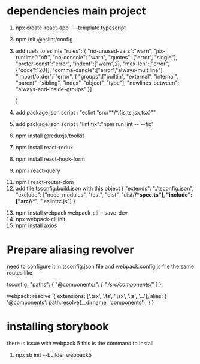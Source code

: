 # dependencies main project
1. npx create-react-app . --template typescript
<!-- configure eslint -->
2. npm init @eslint/config
3. add ruels to eslints 
    "rules": {
        "no-unused-vars":"warn",
        "jsx-runtime":"off",
        "no-console": "warn",
        "quotes": ["error", "single"],
        "prefer-const":"error",
        "indent":["warn",2],
        "max-len":["error",{"code":120}],
        "comma-dangle":["error","always-multiline"],
        "import/order":["error", {
            "groups":["builtin", "external", "internal", "parent", "sibling", "index", "object", "type"],
            "newlines-between": "always-and-inside-groups"
        }]

    }
4. add package.json script : "eslint \"src/**/*.{js,ts,jsx,tsx}\""
5. add package.json script : "lint:fix":"npm run lint -- --fix"

6. npm install @reduxjs/toolkit
7. npm install react-redux
8. npm install react-hook-form
<!-- if using rtk query dont install -->
9. npm i react-query
<!-- if not using nextjs -->
11. npm i react-router-dom
12. add file tsconfig.build.json with this object 
{
  "extends": "./tsconfig.json",
  "exclude": ["node_modules", "test", "dist", "dist/**/*spec.ts"],
  "include": ["src/**/*", ".eslintrc.js"]
}
<!-- install webpack and sass -->
13. npm install webpack webpack-cli --save-dev
14. npx webpack-cli init
15. npm install axios
# Prepare aliasing revolver
need to configure it in tsconfig.json file and webpack.config.js file the same routes like

tsconfig:
    "paths": {
        "@components/*": [
            "./src/components/*"
        ]
    },

webpack: 
resolve: {
    extensions: ['.tsx', '.ts', '.jsx', '.js', '...'],
    alias: {
      '@components': path.resolve(__dirname, 'components'),
    }
  }
# installing storybook
there is issue with webpack 5 this is the command to install
1. npx sb init --builder webpack5